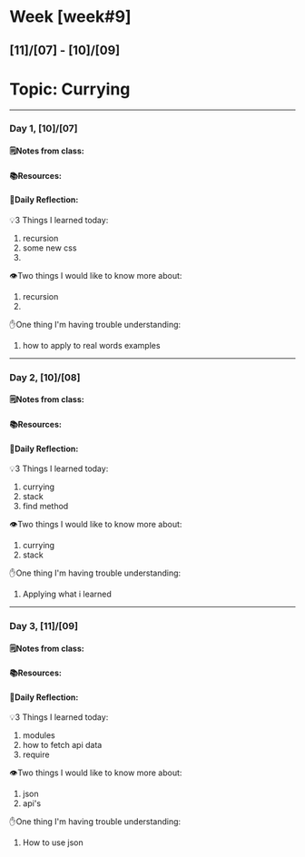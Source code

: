 # Week [week#9]
## [11]/[07] - [10]/[09]

# Topic: Currying

___

### Day 1, [10]/[07]

#### 🗒️Notes from class:

#### 📚Resources:


#### 💭Daily Reflection:

💡3 Things I learned today:
1. recursion
2. some new css 
3. 

👁️Two things I would like to know more about:
1. recursion    
2. 

✋One thing I'm having trouble understanding:
1. how to apply to real words examples


___

### Day 2, [10]/[08] 

#### 🗒️Notes from class:

#### 📚Resources:


#### 💭Daily Reflection:

💡3 Things I learned today:
1. currying
2. stack
3. find method

👁️Two things I would like to know more about:
1. currying
2. stack

✋One thing I'm having trouble understanding:
1. Applying what i learned 

___

### Day 3, [11]/[09]
#### 🗒️Notes from class: 

#### 📚Resources:


#### 💭Daily Reflection:

💡3 Things I learned today:
1. modules
2. how to fetch api data
3. require

👁️Two things I would like to know more about:
1. json
2. api's

✋One thing I'm having trouble understanding:
1. How to use json
 

